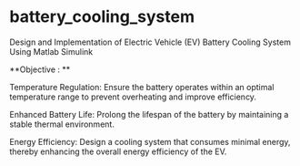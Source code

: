 # battery_cooling_system
Design and Implementation of Electric Vehicle (EV) Battery Cooling System Using Matlab Simulink


**Objective : **

Temperature Regulation: Ensure the battery operates within an optimal temperature range to prevent overheating and improve efficiency.

Enhanced Battery Life: Prolong the lifespan of the battery by maintaining a stable thermal environment.

Energy Efficiency: Design a cooling system that consumes minimal energy, thereby enhancing the overall energy efficiency of the EV.



